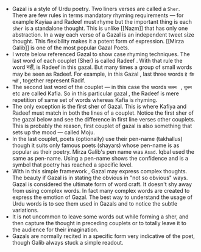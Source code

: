 - Gazal is a style of Urdu poetry. Two liners verses are called a `Sher`. There are few  rules in terms mandatory rhyming requirements — for example Kayiaa and Radeef must rhyme but the important thing is each `sher` is a standalone thought. This is unlike [[Nazm]]  that has only one abstraction.  In a way each verse of a Gazal is an independent tweet size thought. This flexibility makes it a potent form of expression. [[Mirza Galib]] is one of the most popular Gazal Poets.
- I wrote below referenced Gazal to show case rhyming techniques.  The last word of each couplet (Sher) is called Radeef . With that rule the word नहीं, is Radeef in this gazal. But many times a group of small words may be seen as Radeef.  For example, in this Gazal , last three words ``है कि नहीं`` , together represent Radif.
- The second last word of the couplet — in this case the words `जलन ` , `चुभन ` etc are called Kafia.  So in this particular gazal , the Radeef is mere repetition of same set of words whereas Kafia is rhyming.
- The only exception is the first sher of Gazal. This is where Kafiya and Radeef must match in both the lines of a couplet. Notice the first sher of the gazal below and see the difference in first line verses other couplets.  This is probably the reason, first couplet of gazal is also something that sets up the mood — called Moju.
- In the last couplet, poets (optionally) use their pen-name (takhallus) though it suits only famous poets (shayars) whose pen-name is as popular as their poetry. Mirza Galib's pen name was `Asad`. Iqbal used the same as pen-name. Using a pen-name shows the confidence and is a symbol that poetry has reached a specific level.
- With in this simple framework , Gazal may express complex thoughts. The beauty if Gazal is in stating the obvious in "not so obvious" ways. Gazal is considered the ultimate form of word craft. It doesn't shy away from using complex words. In fact many complex words are created to express the emotion of Gazal. The best way to understand the usage of Urdu words is to see them used in Gazals and to notice the subtle variations.
- It is not  uncommon to leave some words out while forming a sher, and then capture the thought in preceding couplets or to totally leave it to the audience for their imagination.
- Gazals are normally recited in a specific form very indicative of the poet,  though Galib always stuck a simple readout.